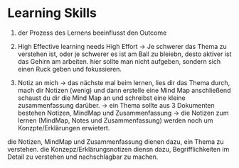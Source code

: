# Learning Skills

1) der Prozess des Lernens beeinflusst den Outcome
2) High Effective learning needs High Effort
   -> Je schwerer das Thema zu verstehen ist, oder
      je schwerer es ist am Ball zu bleiebn, desto aktiver ist das Gehirn am arbeiten. 
       hier sollte man nicht aufgeben, sondern sich einen Ruck geben und fokussieren.
       
3) Notiz an mich
     -> das nächste mal beim lernen, lies dir das Thema durch, mach dir Notizen (wenig) und dann erstelle eine Mind Map
        anschließend schaust du dir die Mind Map an und schreibst eine kleine zusammenfassung darüber.
      -> ein Thema sollte aus 3 Dokumenten bestehen Notizen, MindMap und Zusammenfassung
	  -> die Notizen zum lernen (MindMap, Notes und Zusammenfassung) werden noch um Konzpte/Erklärungen erwietert. 

die Notizen, MindMap und Zusammenfassung dienen dazu, ein Thema zu verstehen. 
die Konzepz/Erklärungsnotizen diensn dazu, Begrifflichkeiten im Detail zu verstehen und nachschlagbar zu machen. 
<!--stackedit_data:
eyJoaXN0b3J5IjpbLTE2MzQ3Mjk0NjldfQ==
-->